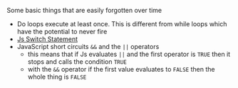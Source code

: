 Some basic things that are easily forgotten over time

* Do loops execute at least once. This is different from while loops which have the potential to never fire
* [Js Switch Statement][1]
* JavaScript short circuits `&&` and the `||` operators
  * this means that if Js evaluates `||` and the first operator is `TRUE` then it stops and calls the condition `TRUE`
  * with the `&&` operator if the first value evaluates to `FALSE` then the whole thing is `FALSE`

[1]: /JsSwitchStatement